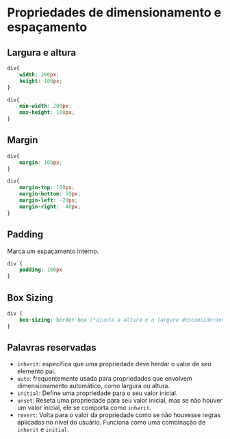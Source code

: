 # Propriedades de dimensionamento e espaçamento

## Largura e altura

```css
div{
    width: 200px;
    height: 100px;
}
```


```css
div{
    min-width: 200px;
    max-height: 100px;
}
```

## Margin

```css
div{
    margin: 100px;
}
```

```css
div{
    margin-top: 100px;
    margin-bottom: 50px;
    margin-left: -20px;
    margin-right: -40px;
}
```

## Padding

Marca um espaçamento interno.

```css
div {
    padding: 100px
}
```

## Box Sizing

```css
div {
    box-sizing: border-box /*ajusta a altura e a largura desconsiderando o tamanho do padding*/
}
```

## Palavras reservadas

- `inherit`: especifica que uma propriedade deve herdar o valor de seu elemento pai.
- `auto`: frequentemente usada para propriedades que envolvem dimensionamento automático, como largura ou altura. 
- `initial`: Define uma propriedade para o seu valor inicial.
- `unset`: Reseta uma propriedade para seu valor inicial, mas se não houver um valor inicial, ele se comporta como `inherit`.
- `revert`: Volta para o valor da propriedade como se não houvesse regras aplicadas no nível do usuário. Funciona como uma combinação de `inherit` e `initial`.
